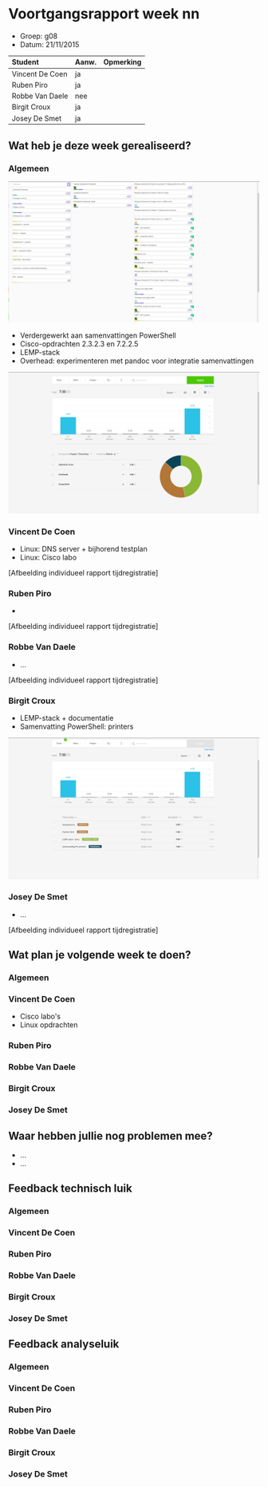 # Voortgangsrapport week nn

* Groep: g08
* Datum: 21/11/2015

| Student  | Aanw. | Opmerking |
| :---     | :---  | :---      |
| Vincent De Coen |  ja     |           |
| Ruben Piro |   ja    |           |
| Robbe Van Daele |   nee    |           |
| Birgit Croux |    ja   |           |
| Josey De Smet |   ja   |            |

## Wat heb je deze week gerealiseerd?

### Algemeen

![Afbeelding huidige toestand Kanban-bord(en) invoegen](/weekrapport/media/w09/kanbanteam.png "huboard team")

* Verdergewerkt aan samenvattingen PowerShell
* Cisco-opdrachten 2.3.2.3 en 7.2.2.5
* LEMP-stack
* Overhead: experimenteren met pandoc voor integratie samenvattingen

![Afbeelding teamoverzicht tijdregistratie onderverdeeld per deelopdracht](/weekrapport/media/w09/togglteam.PNG "toggl team")

### Vincent De Coen

* Linux: DNS server + bijhorend testplan
* Linux: Cisco labo

[Afbeelding individueel rapport tijdregistratie]

### Ruben Piro

* 

[Afbeelding individueel rapport tijdregistratie]

### Robbe Van Daele

* ...

[Afbeelding individueel rapport tijdregistratie]

### Birgit Croux

* LEMP-stack + documentatie
* Samenvatting PowerShell: printers

![Afbeelding individueel rapport tijdregistratie](/weekrapport/media/w09/togglbirgit.png "tijdregistratie individueel birgit")

### Josey De Smet

* ...

[Afbeelding individueel rapport tijdregistratie]


## Wat plan je volgende week te doen?

### Algemeen
### Vincent De Coen
* Cisco labo's
* Linux opdrachten
### Ruben Piro
### Robbe Van Daele
### Birgit Croux
### Josey De Smet

## Waar hebben jullie nog problemen mee?

* ...
* ...

## Feedback technisch luik

### Algemeen

### Vincent De Coen
### Ruben Piro
### Robbe Van Daele
### Birgit Croux
### Josey De Smet

## Feedback analyseluik

### Algemeen

### Vincent De Coen
### Ruben Piro
### Robbe Van Daele
### Birgit Croux
### Josey De Smet
